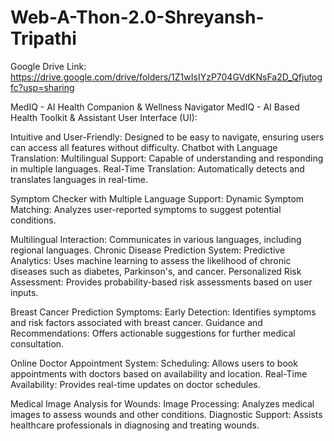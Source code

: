 # Web-A-Thon-2.0-Shreyansh-Tripathi

Google Drive Link: https://drive.google.com/drive/folders/1Z1wIsIYzP704GVdKNsFa2D_Qfjutogfc?usp=sharing

MedIQ - AI Health Companion &amp; Wellness Navigator
MedIQ - AI Based Health Toolkit & Assistant
User Interface (UI):

Intuitive and User-Friendly: Designed to be easy to navigate, ensuring users can access all features without difficulty.
Chatbot with Language Translation:
Multilingual Support: Capable of understanding and responding in multiple languages.
Real-Time Translation: Automatically detects and translates languages in real-time.

Symptom Checker with Multiple Language Support:
Dynamic Symptom Matching: Analyzes user-reported symptoms to suggest potential conditions.

Multilingual Interaction: Communicates in various languages, including regional languages.
Chronic Disease Prediction System:
Predictive Analytics: Uses machine learning to assess the likelihood of chronic diseases such as diabetes, Parkinson's, and cancer.
Personalized Risk Assessment: Provides probability-based risk assessments based on user inputs.

Breast Cancer Prediction Symptoms:
Early Detection: Identifies symptoms and risk factors associated with breast cancer.
Guidance and Recommendations: Offers actionable suggestions for further medical consultation.

Online Doctor Appointment System:
Scheduling: Allows users to book appointments with doctors based on availability and location.
Real-Time Availability: Provides real-time updates on doctor schedules.

Medical Image Analysis for Wounds:
Image Processing: Analyzes medical images to assess wounds and other conditions.
Diagnostic Support: Assists healthcare professionals in diagnosing and treating wounds.
